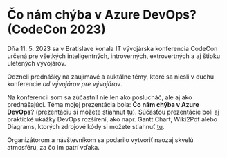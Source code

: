 # Čo nám chýba v Azure DevOps? (CodeCon 2023)

Dňa 11. 5. 2023 sa v Bratislave konala IT vývojárska konferencia CodeCon určená pre všetkých inteligentných, introverných, extrovertných a aj štipku uletených vývojárov. 

Odzneli prednášky na zaujímavé a auktálne témy, ktoré sa niesli v duchu konferencie *od vývojárov pre vývojárov*.

Na konferencii som sa zúčastnil nie len ako poslucháč, ale aj ako prednášajúci. Téma mojej prezentácia bola: **Čo nám chýba v Azure DevOps?** (prezentáciu si môžete stiahnuť [tu](/blog/docs/codecon-2023/martin-sutka-codecon-2023.pptx)). Súčasťou prezentácie boli aj praktické ukážky DevOps rozšírení, ako napr. Gantt Chart, Wiki2Pdf alebo Diagrams, ktorých zdrojové kódy si možete stiahnuť [tu](https://github.com/slovanet).

Organizátorom a návštevníkom sa podarilo vytvoriť naozaj skvelú atmosféru, za čo im patrí vďaka.